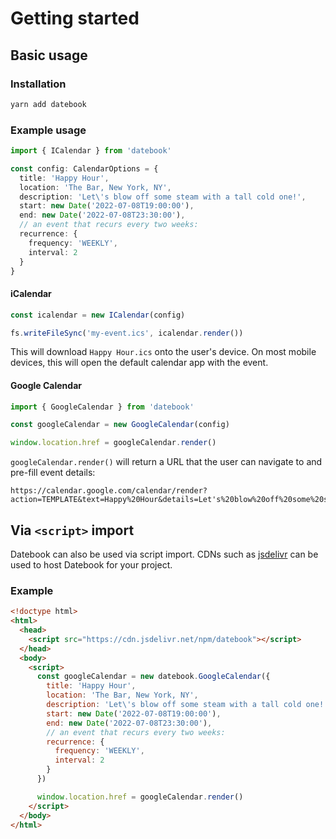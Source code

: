 # Getting started

## Basic usage

### Installation

```sh
yarn add datebook
```

### Example usage

```ts
import { ICalendar } from 'datebook'

const config: CalendarOptions = {
  title: 'Happy Hour',
  location: 'The Bar, New York, NY',
  description: 'Let\'s blow off some steam with a tall cold one!',
  start: new Date('2022-07-08T19:00:00'),
  end: new Date('2022-07-08T23:30:00'),
  // an event that recurs every two weeks:
  recurrence: {
    frequency: 'WEEKLY',
    interval: 2
  }
}
```

#### iCalendar

```ts
const icalendar = new ICalendar(config)

fs.writeFileSync('my-event.ics', icalendar.render())
```

This will download `Happy Hour.ics` onto the user's device. On most mobile devices, this will open the default calendar app with the event.

#### Google Calendar

```ts
import { GoogleCalendar } from 'datebook'

const googleCalendar = new GoogleCalendar(config)

window.location.href = googleCalendar.render()
```

`googleCalendar.render()` will return a URL that the user can navigate to and pre-fill event details:

```
https://calendar.google.com/calendar/render?action=TEMPLATE&text=Happy%20Hour&details=Let's%20blow%20off%20some%20steam%20with%20a%20tall%20cold%20one!&location=The%20Bar%2C%20New%20York%2C%20NY&dates=20220708T190000%2F20220708T230000&recur=RRULE%3AFREQ%3DWEEKLY%3BINTERVAL%3D1
```

## Via `<script>` import

Datebook can also be used via script import. CDNs such as [jsdelivr](https://www.jsdelivr.com/package/npm/datebook) can be used to host Datebook for your project.

### Example

```html
<!doctype html>
<html>
  <head>
    <script src="https://cdn.jsdelivr.net/npm/datebook"></script>
  </head>
  <body>
    <script>
      const googleCalendar = new datebook.GoogleCalendar({
        title: 'Happy Hour',
        location: 'The Bar, New York, NY',
        description: 'Let\'s blow off some steam with a tall cold one!',
        start: new Date('2022-07-08T19:00:00'),
        end: new Date('2022-07-08T23:30:00'),
        // an event that recurs every two weeks:
        recurrence: {
          frequency: 'WEEKLY',
          interval: 2
        }
      })

      window.location.href = googleCalendar.render()
    </script>
  </body>
</html>
```
